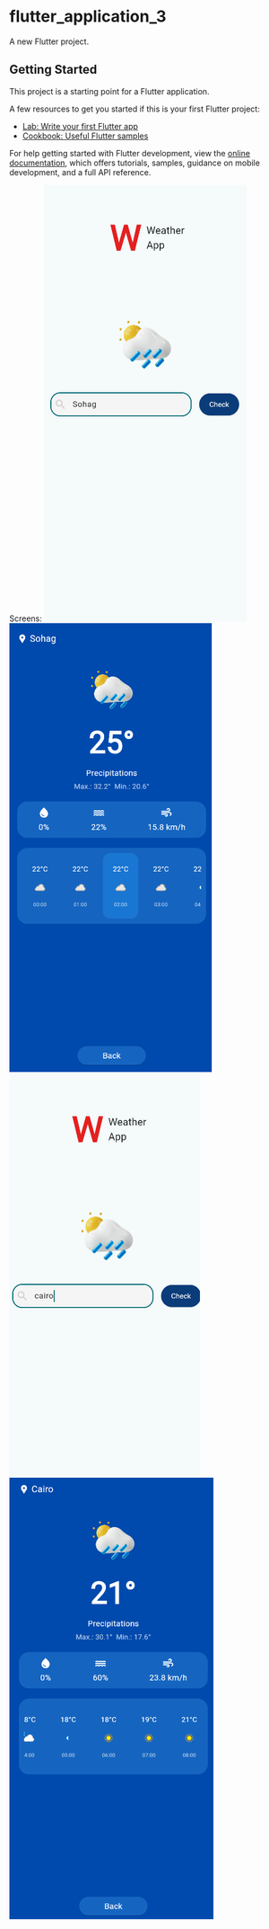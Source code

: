# flutter_application_3

A new Flutter project.

## Getting Started

This project is a starting point for a Flutter application.

A few resources to get you started if this is your first Flutter project:

- [Lab: Write your first Flutter app](https://docs.flutter.dev/get-started/codelab)
- [Cookbook: Useful Flutter samples](https://docs.flutter.dev/cookbook)

For help getting started with Flutter development, view the
[online documentation](https://docs.flutter.dev/), which offers tutorials,
samples, guidance on mobile development, and a full API reference.


Screens:
![ Screen1](assets/Images/Screenshot%20(672).png)
![ Screen2](assets/Images/Screenshot%20(673).png)
![ Screen3](assets/Images/Screenshot%20(675).png)
![ Screen4](assets/Images/Screenshot%20(677).png)